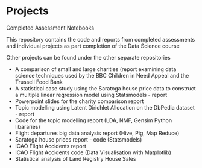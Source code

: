 # Projects
Completed Assessment Notebooks

This repository contains the code and reports from completed assessments and individual projects as part completion of the Data Science course

Other projects can be found under the other separate repositories

* A comparison of small and large charities (report examining data science techniques used by the BBC Children in Need Appeal and the Trussell Food Bank
* A statistical case study using the Saratoga house price data to construct a multiple linear regression model using Statsmodels - report
* Powerpoint slides for the charity comparison report
* Topic modelling using Latent Dirichlet Allocation on the DbPedia dataset - report
* Code for the topic modelling report (LDA, NMF, Gensim Python libararies)
* Flight departures big data analysis report (Hive, Pig, Map Reduce)
* Saratoga house prices report - code (Statsmodels)
* ICAO Flight Accidents report 
* ICAO Flight Accidents code (Data Visualisation with Matplotlib)
* Statistical analysis of Land Registry House Sales
